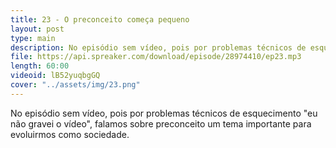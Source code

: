```yaml
---
title: 23 - O preconceito começa pequeno
layout: post
type: main
description: No episódio sem vídeo, pois por problemas técnicos de esquecimento "eu não gravei o vídeo", falamos sobre preconceito um tema importante para evoluirmos como sociedade.
file: https://api.spreaker.com/download/episode/28974410/ep23.mp3
length: 60:00
videoid: lB52yuqbgGQ
cover: "../assets/img/23.png"
---
```


No episódio sem vídeo, pois por problemas técnicos de esquecimento "eu não gravei o vídeo", falamos sobre preconceito um tema importante para evoluirmos como sociedade.